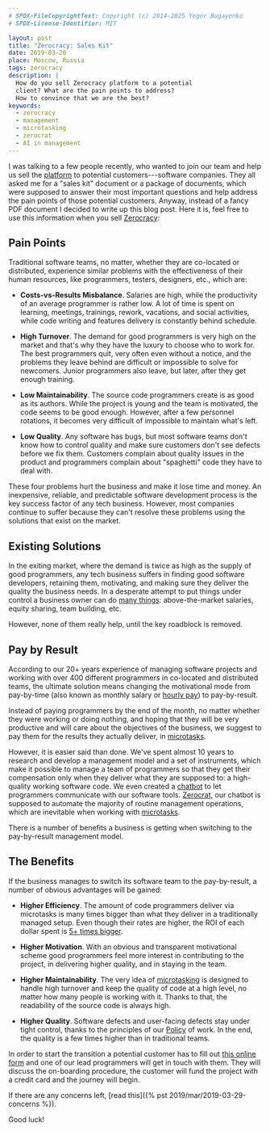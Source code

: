 ```yaml
---
# SPDX-FileCopyrightText: Copyright (c) 2014-2025 Yegor Bugayenko
# SPDX-License-Identifier: MIT

layout: post
title: "Zerocracy: Sales Kit"
date: 2019-03-26
place: Moscow, Russia
tags: zerocracy
description: |
  How do you sell Zerocracy platform to a potential
  client? What are the pain points to address?
  How to convince that we are the best?
keywords:
  - zerocracy
  - management
  - microtasking
  - zerocrat
  - AI in management
---
```


<!-- this most migrated here from zerocracy.com -->

I was talking to a few people recently, who wanted to join
our team and help us sell the [platform](https://www.zerocracy.com)
to potential customers---software companies.
They all asked me for a "sales kit" document
or a package of documents, which were supposed to answer their most
important questions and help address the pain points of those
potential customers. Anyway, instead of a fancy PDF document I decided
to write up this blog post. Here it is, feel free to use this information
when you sell [Zerocracy](https://www.zerocracy.com):

<!--more-->

## Pain Points

Traditional software teams, no matter, whether they are co-located
or distributed, experience similar problems with the effectiveness of
their human resources, like programmers, testers, designers, etc., which are:

  * **Costs-vs-Results Misbalance**.
    Salaries are high, while the productivity of an average programmer
    is rather low. A lot of time is spent on learning, meetings, trainings,
    rework, vacations, and social activities, while code writing and
    features delivery is constantly behind schedule.

  * **High Turnover**.
    The demand for good programmers is very high on the market and that's
    why they have the luxury to choose who to work for. The best programmers
    quit, very often even without a notice, and the problems they leave behind
    are difficult or impossible to solve for newcomers. Junior programmers
    also leave, but later, after they get enough training.

  * **Low Maintainability**.
    The source code programmers create is as good as its authors. While the
    project is young and the team is motivated, the code seems to be good
    enough. However, after a few personnel rotations, it becomes very difficult
    of impossible to maintain what's left.

  * **Low Quality**.
    Any software has bugs, but most software teams don't know how to
    control quality and make sure customers don't see defects
    before we fix them. Customers complain about quality issues
    in the product and programmers complain about "spaghetti" code they have to
    deal with.

These four problems hurt the business and make it lose time and money.
An inexpensive, reliable, and predictable software development process
is the key success factor of any tech business. However, most companies
continue to suffer because they can't resolve these problems using
the solutions that exist on the market.

## Existing Solutions

In the exiting market, where the demand is twice as high as the supply
of good programmers, any tech business suffers in finding good software
developers, retaining them, motivating, and making sure they deliver
the quality the business needs. In a desperate attempt to put things
under control a business owner can do
[many things](https://www.yegor256.com/2016/12/06/how-to-pay-programmers-less.html):
above-the-market salaries, equity sharing, team building, etc.

However, none of them really help, until the key roadblock is removed.

## Pay by Result

According to our 20+ years experience of managing software projects
and working with over 400 different programmers in co-located and
distributed teams, the ultimate solution means changing the motivational
mode from pay-by-time (also known as monthly salary or
[hourly pay](https://www.yegor256.com/2015/07/21/hourly-pay-modern-slavery.html))
to pay-by-result.

Instead of paying programmers by the end of the month, no matter whether
they were working or doing nothing, and hoping that they will be very
productive and will care about the objectives of the business, we suggest
to pay them for the results they actually deliver, in
[microtasks](https://www.yegor256.com/2017/11/28/microtasking.html).

However, it is easier said than done. We've spent almost 10 years to research
and develop a management model and a set of instruments, which make it
possible to manage a team of programmers so that they get their compensation
only when they deliver what they are supposed to: a high-quality
working software code. We even created a
[chatbot](https://www.yegor256.com/2018/03/21/zerocracy-announcement.html) to let programmers
communicate with our software tools. [Zerocrat](https://www.0crat.com), our chatbot
is supposed to automate the majority of routine management operations, which
are inevitable when working with [microtasks](https://www.yegor256.com/2017/11/28/microtasking.html).

There is a number of benefits a business is getting when switching
to the pay-by-result management model.

## The Benefits

If the business manages to switch its software team to the pay-by-result,
a number of obvious advantages will be gained:

  * **Higher Efficiency**.
    The amount of code programmers deliver via microtasks
    is many times bigger than what they deliver in a traditionally
    managed setup. Even though their rates are higher, the ROI of
    each dollar spent is [5+ times bigger](https://www.yegor256.com/2014/04/11/cost-of-loc.html).

  * **Higher Motivation**.
    With an obvious and transparent motivational scheme good programmers
    feel more interest in contributing to the project, in delivering
    higher quality, and in staying in the team.

  * **Higher Maintainability**.
    The very idea of [microtasking](https://www.yegor256.com/2017/11/28/microtasking.html)
    is designed to handle high turnover
    and keep the quality of code at a high level, no matter how many people
    is working with it. Thanks to that, the readability of the source code is always high.

  * **Higher Quality**.
    Software defects and user-facing defects stay under tight control,
    thanks to the principles of our [Policy](https://www.zerocracy.com/policy.html) of work. In the end,
    the quality is a few times higher than in traditional teams.

In order to start the transition a potential customer has
to fill out [this online form](https://www.zerocracy/rfp)
and one of our lead programmers will get in touch with them.
They will discuss the on-boarding procedure, the customer will
fund the project with a credit card and the journey will begin.

If there are any concerns left, [read this]({% pst 2019/mar/2019-03-29-concerns %}).

Good luck!
